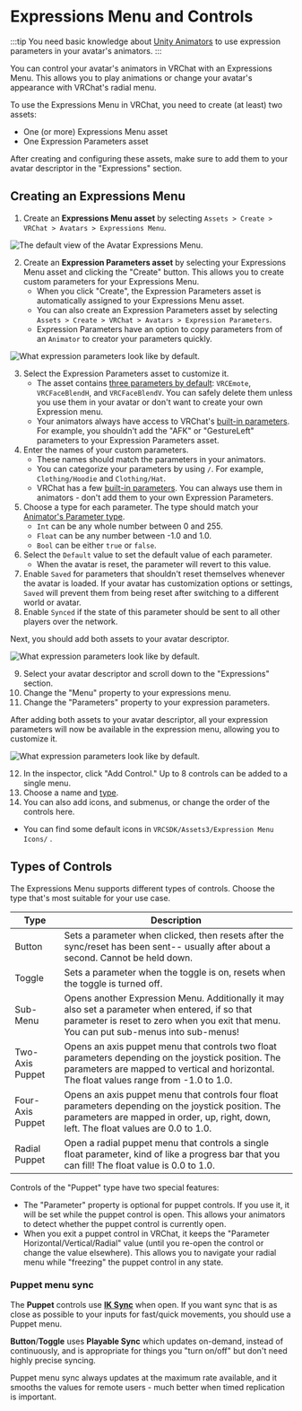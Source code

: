 # Expressions Menu and Controls

:::tip
You need basic knowledge about [Unity Animators](https://docs.unity3d.com/2019.4/Documentation/Manual/class-AnimatorController.html) to use expression parameters in your avatar's animators.
:::

You can control your avatar's animators in VRChat with an Expressions Menu. This allows you to play animations or change your avatar's appearance with VRChat's radial menu.

To use the Expressions Menu in VRChat, you need to create (at least) two assets:

- One (or more) Expressions Menu asset
- One Expression Parameters asset

After creating and configuring these assets, make sure to add them to your avatar descriptor in the "Expressions" section.

## Creating an Expressions Menu

1. Create an **Expressions Menu asset** by selecting `Assets > Create > VRChat > Avatars > Expressions Menu`.

![The default view of the Avatar Expressions Menu.](/img/avatars/expression-menu/default-expressions.png)

2. Create an **Expression Parameters asset** by selecting your Expressions Menu asset and clicking the "Create" button. This allows you to create custom parameters for your Expressions Menu. 
	- When you click "Create", the Expression Parameters asset is automatically assigned to your Expressions Menu asset.
	- You can also create an Expression Parameters asset by selecting `Assets > Create > VRChat > Avatars > Expression Parameters`.
    - Expression Parameters have an option to copy parameters from of an `Animator` to creator your parameters quickly.

![What expression parameters look like by default.](/img/avatars/expression-menu/default-parameters.png)


3. Select the Expression Parameters asset to customize it.
    - The asset contains [three parameters by default](https://creators.vrchat.com/avatars/animator-parameters/#default-av3-aliasing): `VRCEmote`, `VRCFaceBlendH`, and `VRCFaceBlendV`. You can safely delete them unless you use them in your avatar or don't want to create your own Expression menu.
    - Your animators always have access to VRChat's [built-in parameters](/avatars/animator-parameters). For example, you shouldn't add the "AFK" or "GestureLeft" parameters to your Expression Parameters asset.
4. Enter the names of your custom parameters.
    - These names should match the parameters in your animators.
    - You can categorize your parameters by using `/`. For example, `Clothing/Hoodie` and `Clothing/Hat`.
    - VRChat has a few [built-in parameters](https://creators.vrchat.com/avatars/animator-parameters/#parameters).
    You can always use them in animators - don't add them to your own Expression Parameters.
5. Choose a type for each parameter. The type should match your [Animator's Parameter type](https://docs.unity3d.com/Manual/AnimationParameters.html).
	- `Int` can be any whole number between 0 and 255.
	- `Float` can be any number between -1.0 and 1.0.
	- `Bool` can be either `true` or `false`.
6. Select the `Default` value to set the default value of each parameter.
	- When the avatar is reset, the parameter will revert to this value.
7. Enable `Saved` for parameters that shouldn't reset themselves whenever the avatar is loaded. If your avatar has customization options or settings, `Saved` will prevent them from being reset after switching to a different world or avatar.
8. Enable `Synced` if the state of this parameter should be sent to all other players over the network.

Next, you should add both assets to your avatar descriptor.

![What expression parameters look like by default.](/img/avatars/expression-menu/avatar-descriptor-params.png)

9. Select your avatar descriptor and scroll down to the "Expressions" section.
10. Change the "Menu" property to your expressions menu.
11. Change the "Parameters" property to your expression parameters.

After adding both assets to your avatar descriptor, all your expression parameters will now be available in the expression menu, allowing you to customize it.

![What expression parameters look like by default.](/img/avatars/expression-menu/populated-menu.png)

12. In the inspector, click "Add Control." Up to 8 controls can be added to a single menu.
13. Choose a name and [type](/avatars/expression-menu-and-controls#types-of-controls). 
14. You can also add icons, and submenus, or change the order of the controls here.
  - You can find some default icons in `VRCSDK/Assets3/Expression Menu Icons/` .

## Types of Controls

The Expressions Menu supports different types of controls. Choose the type that's most suitable for your use case.

| Type             | Description                                                                                                                                                                                     |
| ---------------- | ----------------------------------------------------------------------------------------------------------------------------------------------------------------------------------------------- |
| Button           | Sets a parameter when clicked, then resets after the sync/reset has been sent-- usually after about a second. Cannot be held down.                                                              |
| Toggle           | Sets a parameter when the toggle is on, resets when the toggle is turned off.                                                                                                                   |
| Sub-Menu         | Opens another Expression Menu.  Additionally it may also set a parameter when entered, if so that parameter is reset to zero when you exit that menu. You can put sub-menus into sub-menus!     |
| Two-Axis Puppet  | Opens an axis puppet menu that controls two float parameters depending on the joystick position. The parameters are mapped to vertical and horizontal. The float values range from -1.0 to 1.0. |
| Four-Axis Puppet | Opens an axis puppet menu that controls four float parameters depending on the joystick position.  The parameters are mapped in order, up, right, down, left. The float values are 0.0 to 1.0.  |
| Radial Puppet    | Open a radial puppet menu that controls a single float parameter, kind of like a progress bar that you can fill! The float value is 0.0 to 1.0.                                                 |

Controls of the "Puppet" type have two special features:
- The "Parameter" property is optional for puppet controls. If you use it, it will be set while the puppet control is open. This allows your animators to detect whether the puppet control is currently open.
- When you exit a puppet control in VRChat, it keeps the "Parameter Horizontal/Vertical/Radial" value (until you re-open the control or change the value elsewhere). This allows you to navigate your radial menu while "freezing" the puppet control in any state.

### Puppet menu sync

The **Puppet** controls use [**IK Sync**](/avatars/animator-parameters#sync-types) when open. If you want sync that is as close as possible to your inputs for fast/quick movements, you should use a Puppet menu.

**Button**/**Toggle** uses **Playable Sync** which updates on-demand, instead of continuously, and is appropriate for things you "turn on/off" but don't need highly precise syncing.

Puppet menu sync always updates at the maximum rate available, and it smooths the values for remote users - much better when timed replication is important.


